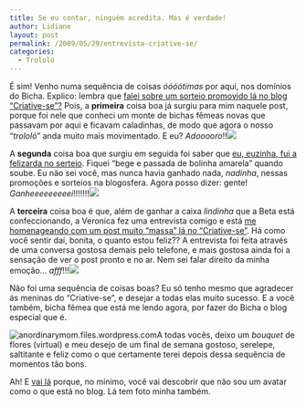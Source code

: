 ```yaml
---
title: Se eu contar, ninguém acredita. Mas é verdade!
author: Lidiane
layout: post
permalink: /2009/05/29/entrevista-criative-se/
categories:
  - Trololó
---
```

É sim! Venho numa sequência de coisas _óóóótimas_ por aqui, nos domínios do Bicha. Explico: lembra que [falei sobre um sorteio promovido lá no blog “Criative-se”?](http://www.trololodemulher.com.br/2009/05/19/neste-post-voc-comenta-o/) Pois, a **primeira** coisa boa já surgiu para mim naquele post, porque foi nele que conheci um monte de bichas fêmeas novas que passavam por aqui e ficavam caladinhas, de modo que agora o nosso “_trololó_” anda muito mais movimentado. E eu? _Adooooro_!!![](https://www.trololodemulher.com.br/2009/05/emoticonwink.gif)

A **segunda** coisa boa que surgiu em seguida foi saber que <a href="http://criativesse.blogspot.com/2009/05/agora-eu-sei-quem-e-voce.html" target="_blank" rel="noopener noreferrer">eu, euzinha, fui a felizarda no serteio</a>. Fiquei “bege e passada de bolinha amarela” quando soube. Eu não sei você, mas nunca havia ganhado nada, _nadinha_, nessas promoções e sorteios na blogosfera. Agora posso dizer: gente! _Ganheeeeeeeeei_!!!!!!!![](https://www.trololodemulher.com.br/2009/05/emoticonhysterical.gif)

A **terceira** coisa boa é que, além de ganhar a caixa _lindinha_ que a Beta está confeccionando, a Veronica fez uma entrevista comigo e está <a href="http://criativesse.blogspot.com/2009/05/entrevista.html" target="_blank" rel="noopener noreferrer">me homenageando com um post muito “massa” lá no “Criative-se”</a>. Há como você sentir daí, bonita, o quanto estou feliz?? A entrevista foi feita através de uma conversa gostosa demais pelo telefone, e mais gostosa ainda foi a sensação de ver o post pronto e no ar. Nem sei falar direito da minha emoção… _afff_!!!![](https://www.trololodemulher.com.br/2009/05/emoticonshy2.gif)

Não foi uma sequência de coisas boas? Eu só tenho mesmo que agradecer ás meninas do “Criative-se”, e desejar a todas elas muito sucesso. E a você também, bicha fêmea que está me lendo agora, por fazer do Bicha o blog especial que é.

 <img style="display: inline; margin-left: 0; margin-right: 0;" title="anordinarymom.files.wordpress.com" src="http://anordinarymom.files.wordpress.com/2009/01/spring-flower-bouquet.jpg" alt="anordinarymom.files.wordpress.com" align="left" />A todas vocês, deixo um _bouquet_ de flores (virtual) e meu desejo de um final de semana gostoso, serelepe, saltitante e feliz como o que certamente terei depois dessa sequência de momentos tão bons.[](https://www.trololodemulher.com.br/2009/05/emoticonlaugh.gif)

Ah! E <a href="http://criativesse.blogspot.com/2009/05/entrevista.html" target="_blank" rel="noopener noreferrer">vai lá</a> porque, no mínimo, você vai descobrir que não sou um avatar como o que está no blog. Lá tem foto minha também.[](https://www.trololodemulher.com.br/2009/05/emoticonbigsmile2.gif)